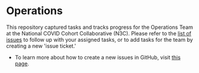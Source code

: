 # Operations
This repository captured tasks and tracks progress for the Operations Team at the National COVID Cohort Collaborative (N3C).  Please refer to the [list of issues](https://github.com/National-COVID-Cohort-Collaborative/operations/issues) to follow up with your assigned tasks, or to add tasks for the team by creating a new 'issue ticket.'

- To learn more about how to create a new issues in GitHub, visit [this page](https://help.github.com/en/github/managing-your-work-on-github/creating-an-issue).
